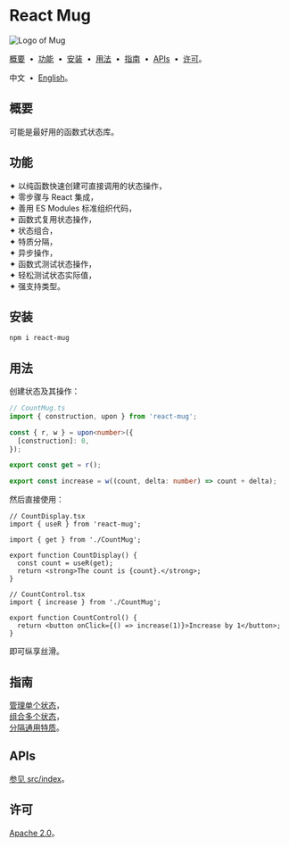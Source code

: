 # React Mug

![Logo of Mug](https://github.com/user-attachments/assets/f47bc69e-fc3f-4465-96af-9aaff65c79ae)

[概要](#f595ead) &nbsp;•&nbsp; [功能](#dea3322) &nbsp;•&nbsp; [安装](#cf6afd0) &nbsp;•&nbsp; [用法](#9f9b12f) &nbsp;•&nbsp; [指南](#be6352c) &nbsp;•&nbsp; [APIs](#629f340) &nbsp;•&nbsp; [许可](#1036c9f)。

中文 &nbsp;•&nbsp; [English](./README.md)。

## <span id="f595ead"></span>概要

可能是最好用的函数式状态库。

## <span id="dea3322"></span>功能

✦ 以纯函数快速创建可直接调用的状态操作，<br/>
✦ 零步骤与 React 集成，<br/>
✦ 善用 ES Modules 标准组织代码，<br/>
✦ 函数式复用状态操作，<br/>
✦ 状态组合，<br/>
✦ 特质分隔，<br/>
✦ 异步操作，<br/>
✦ 函数式测试状态操作，<br/>
✦ 轻松测试状态实际值，<br/>
✦ 强支持类型。

## <span id="cf6afd0"></span>安装

```sh
npm i react-mug
```

## <span id="9f9b12f"></span>用法

创建状态及其操作：

```ts
// CountMug.ts
import { construction, upon } from 'react-mug';

const { r, w } = upon<number>({
  [construction]: 0,
});

export const get = r();

export const increase = w((count, delta: number) => count + delta);
```

然后直接使用：

```tsx
// CountDisplay.tsx
import { useR } from 'react-mug';

import { get } from './CountMug';

export function CountDisplay() {
  const count = useR(get);
  return <strong>The count is {count}.</strong>;
}
```

```tsx
// CountControl.tsx
import { increase } from './CountMug';

export function CountControl() {
  return <button onClick={() => increase(1)}>Increase by 1</button>;
}
```

即可纵享丝滑。

## <span id="be6352c"></span>指南

[管理单个状态](./docs/guide/57934f5.zh-Hans.md)，<br/>
[组合多个状态](./docs/guide/7f95611.zh-Hans.md)，<br/>
[分隔通用特质](./docs/guide/eb8ec2b.zh-Hans.md)。

## <span id="629f340"></span>APIs

[参见 src/index](./src/index.ts)。

## <span id="1036c9f"></span>许可

[Apache 2.0](./LICENSE)。
